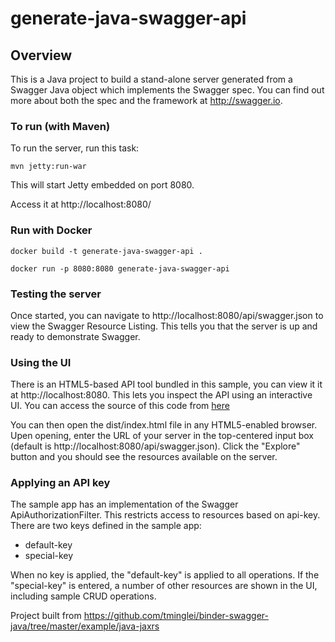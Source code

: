 # generate-java-swagger-api

## Overview
This is a Java project to build a stand-alone server generated from a Swagger Java object which implements the Swagger spec.  You can find out more about both the spec and the framework at http://swagger.io.

### To run (with Maven)
To run the server, run this task:
```shell
mvn jetty:run-war
```

This will start Jetty embedded on port 8080.

Access it at http://localhost:8080/

### Run with Docker

```shell
docker build -t generate-java-swagger-api .

docker run -p 8080:8080 generate-java-swagger-api
```



### Testing the server
Once started, you can navigate to http://localhost:8080/api/swagger.json to view the Swagger Resource Listing.
This tells you that the server is up and ready to demonstrate Swagger.

### Using the UI
There is an HTML5-based API tool bundled in this sample, you can view it it at http://localhost:8080. This lets you inspect the API using an interactive UI.  You can access the source of this code from [here](https://github.com/swagger-api/swagger-ui)

You can then open the dist/index.html file in any HTML5-enabled browser.  Upen opening, enter the URL of your server in the top-centered input box (default is http://localhost:8080/api/swagger.json).  Click the "Explore" button and you should see the resources available on the server.

### Applying an API key
The sample app has an implementation of the Swagger ApiAuthorizationFilter.  This restricts access to resources based on api-key.  There are two keys defined in the sample app:

* default-key
* special-key

When no key is applied, the "default-key" is applied to all operations.  If the "special-key" is entered, a
number of other resources are shown in the UI, including sample CRUD operations.



Project built from https://github.com/tminglei/binder-swagger-java/tree/master/example/java-jaxrs